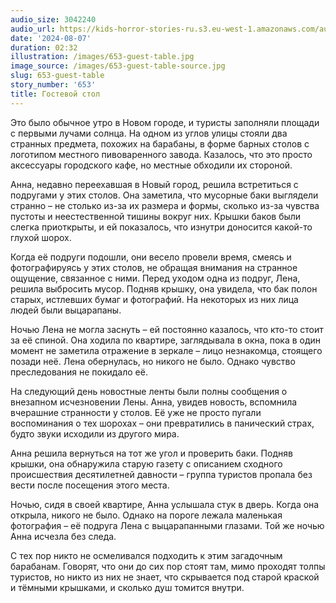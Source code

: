 ```yaml
---
audio_size: 3042240
audio_url: https://kids-horror-stories-ru.s3.eu-west-1.amazonaws.com/audio/653-guest-table.mp3
date: '2024-08-07'
duration: 02:32
illustration: /images/653-guest-table.jpg
image_source: /images/653-guest-table-source.jpg
slug: 653-guest-table
story_number: '653'
title: Гостевой стол
---
```


Это было обычное утро в Новом городе, и туристы заполняли площади с первыми лучами солнца. На одном из углов улицы стояли два странных предмета, похожих на барабаны, в форме барных столов с логотипом местного пивоваренного завода. Казалось, что это просто аксессуары городского кафе, но местные обходили их стороной.

Анна, недавно переехавшая в Новый город, решила встретиться с подругами у этих столов. Она заметила, что мусорные баки выглядели странно – не столько из-за их размера и формы, сколько из-за чувства пустоты и неестественной тишины вокруг них. Крышки баков были слегка приоткрыты, и ей показалось, что изнутри доносится какой-то глухой шорох.

Когда её подруги подошли, они весело провели время, смеясь и фотографируясь у этих столов, не обращая внимания на странное ощущение, связанное с ними. Перед уходом одна из подруг, Лена, решила выбросить мусор. Подняв крышку, она увидела, что бак полон старых, истлевших бумаг и фотографий. На некоторых из них лица людей были выцарапаны.

Ночью Лена не могла заснуть – ей постоянно казалось, что кто-то стоит за её спиной. Она ходила по квартире, заглядывала в окна, пока в один момент не заметила отражение в зеркале – лицо незнакомца, стоящего позади неё. Лена обернулась, но никого не было. Однако чувство преследования не покидало её.

На следующий день новостные ленты были полны сообщения о внезапном исчезновении Лены. Анна, увидев новость, вспомнила вчерашние странности у столов. Её уже не просто пугали воспоминания о тех шорохах – они превратились в панический страх, будто звуки исходили из другого мира.

Анна решила вернуться на тот же угол и проверить баки. Подняв крышки, она обнаружила старую газету с описанием сходного происшествия десятилетней давности – группа туристов пропала без вести после посещения этого места.

Ночью, сидя в своей квартире, Анна услышала стук в дверь. Когда она открыла, никого не было. Однако на пороге лежала маленькая фотография – её подруга Лена с выцарапанными глазами. Той же ночью Анна исчезла без следа.

С тех пор никто не осмеливался подходить к этим загадочным барабанам. Говорят, что они до сих пор стоят там, мимо проходят толпы туристов, но никто из них не знает, что скрывается под старой краской и тёмными крышками, и сколько душ томится внутри.